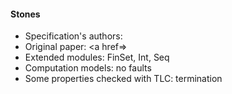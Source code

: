 #### Stones
- Specification's authors: 
- Original paper: <a href=></a>
- Extended modules: FinSet, Int, Seq
- Computation models: no faults
- Some properties checked with TLC: termination



